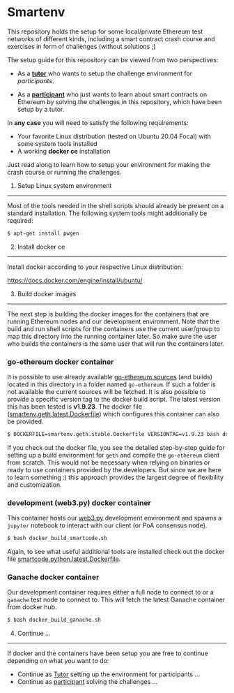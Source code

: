 Smartenv
========

This repository holds the setup for some local/private Ethereum test networks of different kinds,
including a smart contract crash course and exercises in form of challenges (without solutions ;)

The setup guide for this repository can be viewed from two perspectives:

* As a **[tutor](./README_TUTOR.md)** who wants to setup the challenge environment for *participants*.

* As a **[participant](./general_info/README.md)** who just wants to learn about smart contracts on Ethereum 
by solving the challenges in this repository, which have been setup by a tutor. 

In **any case** you will need to satisfy the following requirements: 
* Your favorite Linux distribution (tested on Ubuntu 20.04 Focal) with some system tools installed 
* A working **docker ce** installation

Just read along to learn how to setup your environment for making the crash course or running the challenges. 

1) Setup Linux system environment
---------------------------------

Most of the tools needed in the shell scripts should already be present 
on a standard installation. The following system tools might additionally 
be required:
```bash
$ apt-get install pwgen
```

2) Install docker ce 
--------------------

Install docker according to your respective Linux distribution:

https://docs.docker.com/engine/install/ubuntu/

3) Build docker images
----------------------

The next step is building the docker images for the containers that are running Ethereum nodes and our development environment. Note that the build and run shell scripts for the containers use 
the current user/group to map this directory into the running container later. 
So make sure the user who builds the containers is the same user that will run the containers later. 

### go-ethereum docker container
It is possible to use already available [go-ethereum sources](https://github.com/ethereum/go-ethereum) (and builds) located in this directory
in a folder named `go-ethereum`. 
If such a folder is not available the current sources will be fetched. 
It is also possible to provide a specific version tag to the docker build script. 
The latest version this has been tested is **v1.9.23**.
The docker file ([smartenv.geth.latest.Dockerfile](./smartenv.geth.latest.Dockerfile)) which configures this container can also be provided.

```bash
$ DOCKERFILE=smartenv.geth.stable.Dockerfile VERSIONTAG=v1.9.23 bash docker_build_smartenv.sh
```

If you check out the docker file, you see the detailed step-by-step guide for setting up a build environment for `geth` and compile the `go-ethereum` client from scratch. 
This would not be necessary when relying on binaries or ready to use containers provided by the developers. But since we are here to learn something :) this approach provides the largest degree of flexibility and customization. 


### development (web3.py) docker container 
This container hosts our [web3.py](https://pypi.org/project/web3/) development environment and spawns a `jupyter` notebook to interact with our client (or PoA consensus node). 

```bash
$ bash docker_build_smartcode.sh
```

Again, to see what useful additional tools are installed check out the docker file [smartcode.python.latest.Dockerfile](./smartcode.python.latest.Dockerfile).


### Ganache docker container 
Our development container requires either a full node to connect to or a `ganache` test node
to connect to. This will fetch the latest Ganache container from docker hub. 

```bash
$ bash docker_build_ganache.sh
```


4) Continue ...
---------------

If docker and the containers have been setup you are free to continue depending on what you want to do:

* Continue as [Tutor](./README_TUTOR.md) setting up the environment for participants ...
* Continue as [participant](./general_info/README.md) solving the challenges ... 

